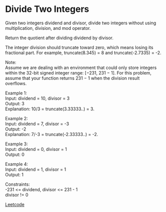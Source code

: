 # Divide Two Integers

Given two integers dividend and divisor, divide two integers without using multiplication, division, and mod operator.  

Return the quotient after dividing dividend by divisor.  

The integer division should truncate toward zero, which means losing its fractional part. For example, truncate(8.345) = 8 and truncate(-2.7335) = -2.  

Note:  
Assume we are dealing with an environment that could only store integers within the 32-bit signed integer range: [−231,  231 − 1]. For this problem, assume that your function returns 231 − 1 when the division result overflows.  
 
Example 1:  
Input: dividend = 10, divisor = 3  
Output: 3  
Explanation: 10/3 = truncate(3.33333..) = 3.  

Example 2:  
Input: dividend = 7, divisor = -3  
Output: -2  
Explanation: 7/-3 = truncate(-2.33333..) = -2.  

Example 3:  
Input: dividend = 0, divisor = 1  
Output: 0  

Example 4:  
Input: dividend = 1, divisor = 1  
Output: 1  
 
Constraints:  
-231 <= dividend, divisor <= 231 - 1  
divisor != 0  

[Leetcode](https://leetcode.com/problems/divide-two-integers/)